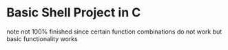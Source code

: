 # Basic Shell Project in C

note not 100% finished since certain function combinations do not work but basic functionality works
